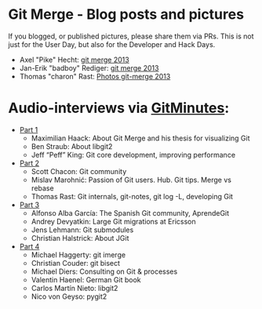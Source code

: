 # Git Merge - Blog posts and pictures

If you blogged, or published pictures, please share them via PRs.
This is not just for the User Day, but also for the Developer and Hack Days.

* Axel "Pike" Hecht: [git merge 2013](https://blog.mozilla.org/axel/2013/05/13/git-merge-2013/)
* Jan-Erik "badboy" Rediger: [git merge 2013](http://fnordig.de/2013/05/11/git-merge/)
* Thomas "charon" Rast: [Photos git-merge 2013](http://thomasrast.ch/pix/foss/20130509_gitmerge/)

# Audio-interviews via [GitMinutes](http://www.gitminutes.com):

* [Part 1](http://episodes.gitminutes.com/2013/05/gitminutes-09-git-merge-2013-part-1.html)
  - Maximilian Haack: About Git Merge and his thesis for visualizing Git
  - Ben Straub: About libgit2
  - Jeff “Peff” King: Git core development, improving performance
* [Part 2](http://episodes.gitminutes.com/2013/05/gitminutes-09-git-merge-2013-part-1.html)
  - Scott Chacon: Git community
  - Mislav Marohnić: Passion of Git users. Hub. Git tips. Merge vs rebase
  - Thomas Rast: Git internals, git-notes, git log -L, developing Git
* [Part 3](http://episodes.gitminutes.com/2013/05/gitminutes-09-git-merge-2013-part-1.html)
  - Alfonso Alba García: The Spanish Git community, AprendeGit
  - Andrey Devyatkin: Large Git migrations at Ericsson
  - Jens Lehmann: Git submodules
  - Christian Halstrick: About JGit
* [Part 4](http://episodes.gitminutes.com/2013/05/gitminutes-09-git-merge-2013-part-1.html)
  - Michael Haggerty: git imerge
  - Christian Couder: git bisect
  - Michael Diers: Consulting on Git & processes
  - Valentin Haenel: German Git book
  - Carlos Martín Nieto: libgit2
  - Nico von Geyso: pygit2
